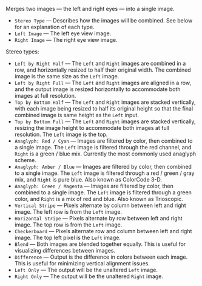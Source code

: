 Merges two images — the left and right eyes — into a single image.

- `Stereo Type` — Describes how the images will be combined.  See below for an explanation of each type.
- `Left Image` — The left eye view image.
- `Right Image` — The right eye view image.

Stereo types:

- `Left by Right Half` — The `Left` and `Right` images are combined in a row, and horizontally resized to half their original width.  The combined image is the same size as the `Left` image.
- `Left by Right Full` — The `Left` and `Right` images are aligned in a row, and the output image is resized horizontally to accommodate both images at full resolution.
- `Top by Bottom Half` — The `Left` and `Right` images are stacked vertically, with each image being resized to half its original height so that the final combined image is same height as the `Left` input.
- `Top by Bottom Full` — The `Left` and `Right` images are stacked vertically, resizing the image height to accommodate both images at full resolution.  The `Left` image is the top.
- `Anaglyph: Red / Cyan` — Images are filtered by color, then combined to a single image.  The `Left` image is filtered through the red channel, and `Right` is a green / blue mix.  Currently the most commonly used anaglyph scheme.
- `Anaglyph: Amber / Blue` — Images are filtered by color, then combined to a single image.  The `Left` image is filtered through a red / green / gray mix, and `Right` is pure blue.  Also known as ColorCode 3-D.
- `Anaglyph: Green / Magenta` — Images are filtered by color, then combined to a single image.  The `Left` image is filtered through a green color, and `Right` is a mix of red and blue.  Also known as Trioscopic.
- `Vertical Stripe` — Pixels alternate by column between left and right image.  The left row is from the `Left` image.
- `Horizontal Stripe` — Pixels alternate by row between left and right image.  The top row is from the `Left` image.
- `Checkerboard` — Pixels alternate row and column between left and right image.  The top left pixel is the `Left` image.
- `Blend` — Both images are blended together equally.  This is useful for visualizing differences between images.
- `Difference` — Output is the difference in colors between each image.  This is useful for minimizing vertical alignment issues.
- `Left Only` — The output will be the unaltered `Left` image.
- `Right Only` — The output will be the unaltered `Right` image.
